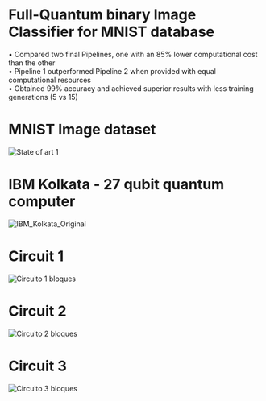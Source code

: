 # Full-Quantum binary Image Classifier for MNIST database
• Compared two final Pipelines, one with an 85% lower computational cost than the other <br />
• Pipeline 1 outperformed Pipeline 2 when provided with equal computational resources <br />
• Obtained 99% accuracy and achieved superior results with less training generations (5 vs 15) <br />
# MNIST Image dataset
![State of art 1](https://github.com/JonPilarte/quantum_MNIST/assets/98784746/6937364d-48c4-41f1-a297-a6b99f22eded)
# IBM Kolkata - 27 qubit quantum computer
![IBM_Kolkata_Original](https://github.com/JonPilarte/quantum_MNIST/assets/98784746/bf1dd79d-187e-40d4-b096-e92e4ed6a18e)
# Circuit 1
![Circuito 1 bloques](https://github.com/JonPilarte/quantum_MNIST/assets/98784746/0f1f9c83-d571-4b17-803a-a1d7002ebd25)
# Circuit 2
![Circuito 2 bloques](https://github.com/JonPilarte/quantum_MNIST/assets/98784746/3f4ed8be-0ef3-4053-878c-7743eb5cfbfb)
# Circuit 3
![Circuito 3 bloques](https://github.com/JonPilarte/quantum_MNIST/assets/98784746/942252c1-6290-4f20-9ab9-d3038633c6b6)

